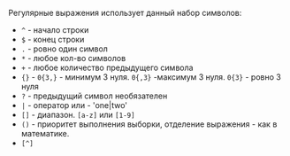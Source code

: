 Регулярные выражения использует данный набор символов:
- `^` - начало строки
- `$` - конец строки
- `.` - ровно один символ
- `*` - любое кол-во символов
- `+` - любое количество предыдущего символа
- `{}` - `0{3,}` - минимум 3 нуля. `0{,3}` -максимум 3 нуля. `0{3}` - ровно 3 нуля
- `?` - предыдущий символ необязателен
- `|` - оператор или - 'one|two'
- `[]` - диапазон. `[a-z]` или `[1-9]`
- `()` - приоритет выполнения выборки, отделение выражения - как в математике. 
- `[^]`

